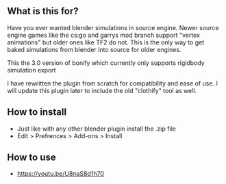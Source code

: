 ## What is this for?
Have you ever wanted blender simulations in source engine.
Newer source engine games like the cs:go and garrys mod branch support "vertex animations" but older ones like TF2 do not.
This is the only way to get baked simulations from blender into source for older engines.

This the 3.0 version of bonify which currently only supports rigidbody simulation export

I have rewritten the plugin from scratch for compatibility and ease of use.
I will update this plugin later to include the old "clothify" tool as well.


## How to install
   - Just like with any other blender plugin install the .zip file
   - Edit > Prefrences > Add-ons > Install

## How to use
   -  https://youtu.be/U8naS8d1h70
   
